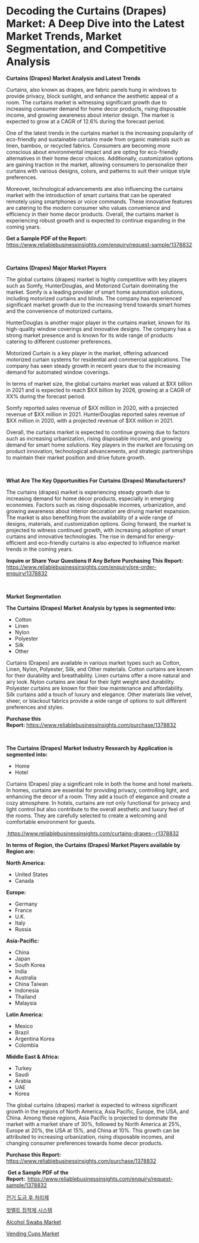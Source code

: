<p><h1>Decoding the Curtains (Drapes) Market: A Deep Dive into the Latest Market Trends, Market Segmentation, and Competitive Analysis</h1></p><p><strong>Curtains (Drapes) Market Analysis and Latest Trends</strong></p>
<p><p>Curtains, also known as drapes, are fabric panels hung in windows to provide privacy, block sunlight, and enhance the aesthetic appeal of a room. The curtains market is witnessing significant growth due to increasing consumer demand for home decor products, rising disposable income, and growing awareness about interior design. The market is expected to grow at a CAGR of 12.6% during the forecast period.</p><p>One of the latest trends in the curtains market is the increasing popularity of eco-friendly and sustainable curtains made from organic materials such as linen, bamboo, or recycled fabrics. Consumers are becoming more conscious about environmental impact and are opting for eco-friendly alternatives in their home decor choices. Additionally, customization options are gaining traction in the market, allowing consumers to personalize their curtains with various designs, colors, and patterns to suit their unique style preferences.</p><p>Moreover, technological advancements are also influencing the curtains market with the introduction of smart curtains that can be operated remotely using smartphones or voice commands. These innovative features are catering to the modern consumer who values convenience and efficiency in their home decor products. Overall, the curtains market is experiencing robust growth and is expected to continue expanding in the coming years.</p></p>
<p><strong>Get a Sample PDF of the Report:&nbsp;</strong> <a href="https://www.reliablebusinessinsights.com/enquiry/request-sample/1378832">https://www.reliablebusinessinsights.com/enquiry/request-sample/1378832</a></p>
<p>&nbsp;</p>
<p><strong>Curtains (Drapes) Major Market Players</strong></p>
<p><p>The global curtains (drapes) market is highly competitive with key players such as Somfy, HunterDouglas, and Motorized Curtain dominating the market. Somfy is a leading provider of smart home automation solutions, including motorized curtains and blinds. The company has experienced significant market growth due to the increasing trend towards smart homes and the convenience of motorized curtains.</p><p>HunterDouglas is another major player in the curtains market, known for its high-quality window coverings and innovative designs. The company has a strong market presence and is known for its wide range of products catering to different customer preferences.</p><p>Motorized Curtain is a key player in the market, offering advanced motorized curtain systems for residential and commercial applications. The company has seen steady growth in recent years due to the increasing demand for automated window coverings.</p><p>In terms of market size, the global curtains market was valued at $XX billion in 2021 and is expected to reach $XX billion by 2026, growing at a CAGR of XX% during the forecast period. </p><p>Somfy reported sales revenue of $XX million in 2020, with a projected revenue of $XX million in 2021. HunterDouglas reported sales revenue of $XX million in 2020, with a projected revenue of $XX million in 2021.</p><p>Overall, the curtains market is expected to continue growing due to factors such as increasing urbanization, rising disposable income, and growing demand for smart home solutions. Key players in the market are focusing on product innovation, technological advancements, and strategic partnerships to maintain their market position and drive future growth.</p></p>
<p>&nbsp;</p>
<p><strong>What Are The Key Opportunities For Curtains (Drapes) Manufacturers?</strong></p>
<p><p>The curtains (drapes) market is experiencing steady growth due to increasing demand for home décor products, especially in emerging economies. Factors such as rising disposable incomes, urbanization, and growing awareness about interior decoration are driving market expansion. The market is also benefiting from the availability of a wide range of designs, materials, and customization options. Going forward, the market is projected to witness continued growth, with increasing adoption of smart curtains and innovative technologies. The rise in demand for energy-efficient and eco-friendly curtains is also expected to influence market trends in the coming years.</p></p>
<p><strong>Inquire or Share Your Questions If Any Before Purchasing This Report:</strong> <a href="https://www.reliablebusinessinsights.com/enquiry/pre-order-enquiry/1378832">https://www.reliablebusinessinsights.com/enquiry/pre-order-enquiry/1378832</a></p>
<p>&nbsp;</p>
<p><strong>Market Segmentation</strong></p>
<p><strong>The Curtains (Drapes) Market Analysis by types is segmented into:</strong></p>
<p><ul><li>Cotton</li><li>Linen</li><li>Nylon</li><li>Polyester</li><li>Silk</li><li>Other</li></ul></p>
<p><p>Curtains (Drapes) are available in various market types such as Cotton, Linen, Nylon, Polyester, Silk, and Other materials. Cotton curtains are known for their durability and breathability. Linen curtains offer a more natural and airy look. Nylon curtains are ideal for their light weight and durability. Polyester curtains are known for their low maintenance and affordability. Silk curtains add a touch of luxury and elegance. Other materials like velvet, sheer, or blackout fabrics provide a wide range of options to suit different preferences and styles.</p></p>
<p><strong>Purchase this Report:&nbsp;</strong><a href="https://www.reliablebusinessinsights.com/purchase/1378832">https://www.reliablebusinessinsights.com/purchase/1378832</a></p>
<p>&nbsp;</p>
<p><strong>The Curtains (Drapes) Market Industry Research by Application is segmented into:</strong></p>
<p><ul><li>Home</li><li>Hotel</li></ul></p>
<p><p>Curtains (Drapes) play a significant role in both the home and hotel markets. In homes, curtains are essential for providing privacy, controlling light, and enhancing the decor of a room. They add a touch of elegance and create a cozy atmosphere. In hotels, curtains are not only functional for privacy and light control but also contribute to the overall aesthetic and luxury feel of the rooms. They are carefully selected to create a welcoming and comfortable environment for guests.</p></p>
<p><a href="https://www.reliablebusinessinsights.com/curtains-drapes--r1378832">&nbsp;https://www.reliablebusinessinsights.com/curtains-drapes--r1378832</a></p>
<p><strong>In terms of Region, the Curtains (Drapes) Market Players available by Region are:</strong></p>
<p>
    <p> <strong> North America: </strong>
        <ul>
            <li>United States</li>
            <li>Canada</li>
        </ul>
        </p> 
    <p> <strong> Europe: </strong>
        <ul>
            <li>Germany</li>
            <li>France</li>
            <li>U.K.</li>
            <li>Italy</li>
            <li>Russia</li>
        </ul>
        </p> 
    <p> <strong> Asia-Pacific: </strong>
        <ul>
            <li>China</li>
            <li>Japan</li>
            <li>South Korea</li>
            <li>India</li>
            <li>Australia</li>
            <li>China Taiwan</li>
            <li>Indonesia</li>
            <li>Thailand</li>
            <li>Malaysia</li>
        </ul>
        </p> 
    <p> <strong> Latin America: </strong>
        <ul>
            <li>Mexico</li>
            <li>Brazil</li>
            <li>Argentina Korea</li>
            <li>Colombia</li>
        </ul>
        </p> 
    <p> <strong> Middle East & Africa: </strong>
        <ul>
            <li>Turkey</li>
            <li>Saudi</li>
            <li>Arabia</li>
            <li>UAE</li>
            <li>Korea</li>
        </ul>
    </p>
    </p>
<p><p>The global curtains (drapes) market is expected to witness significant growth in the regions of North America, Asia Pacific, Europe, the USA, and China. Among these regions, Asia Pacific is projected to dominate the market with a market share of 30%, followed by North America at 25%, Europe at 20%, the USA at 15%, and China at 10%. This growth can be attributed to increasing urbanization, rising disposable incomes, and changing consumer preferences towards home decor products.</p></p>
<p><strong>Purchase this Report: </strong><a href="https://www.reliablebusinessinsights.com/purchase/1378832">https://www.reliablebusinessinsights.com/purchase/1378832</a></p>
<p>&nbsp;<strong>Get a Sample PDF of the Report:&nbsp;&nbsp;</strong><a href="https://www.reliablebusinessinsights.com/enquiry/request-sample/1378832">https://www.reliablebusinessinsights.com/enquiry/request-sample/1378832</a></p>
<p><strong></strong></p>
<p><p><a href="https://github.com/joannescott9078/Market-Research-Report-List-1/blob/main/7181336152717.md">전기 도금 후 처리제</a></p><p><a href="https://github.com/khairinauzunul/Market-Research-Report-List-1/blob/main/3453190152718.md">핫멜트 접착제 시스템</a></p><p><a href="https://github.com/LitzyGulgowski2023/Market-Research-Report-List-1/blob/main/alcohol-swabs-market.md">Alcohol Swabs Market</a></p><p><a href="https://github.com/zkngisync/Market-Research-Report-List-1/blob/main/vending-cups-market.md">Vending Cups Market</a></p></p>